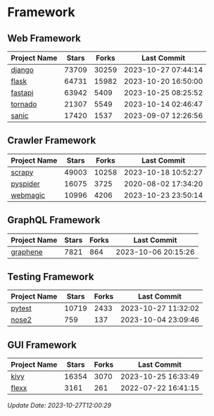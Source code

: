 # Framework

## Web Framework
| Project Name | Stars | Forks | Last Commit |
| ------------ | ----- | ----- | ----------- |
| [django](https://github.com/django/django) | 73709 | 30259 | 2023-10-27 07:44:14 |
| [flask](https://github.com/pallets/flask) | 64731 | 15982 | 2023-10-20 16:50:00 |
| [fastapi](https://github.com/tiangolo/fastapi) | 63942 | 5409 | 2023-10-25 08:25:52 |
| [tornado](https://github.com/tornadoweb/tornado) | 21307 | 5549 | 2023-10-14 02:46:47 |
| [sanic](https://github.com/sanic-org/sanic) | 17420 | 1537 | 2023-09-07 12:26:56 |

## Crawler Framework
| Project Name | Stars | Forks | Last Commit |
| ------------ | ----- | ----- | ----------- |
| [scrapy](https://github.com/scrapy/scrapy) | 49003 | 10258 | 2023-10-18 10:52:27 |
| [pyspider](https://github.com/binux/pyspider) | 16075 | 3725 | 2020-08-02 17:34:20 |
| [webmagic](https://github.com/code4craft/webmagic) | 10996 | 4206 | 2023-10-23 23:50:14 |

## GraphQL Framework
| Project Name | Stars | Forks | Last Commit |
| ------------ | ----- | ----- | ----------- |
| [graphene](https://github.com/graphql-python/graphene) | 7821 | 864 | 2023-10-06 20:15:26 |

## Testing Framework
| Project Name | Stars | Forks | Last Commit |
| ------------ | ----- | ----- | ----------- |
| [pytest](https://github.com/pytest-dev/pytest) | 10719 | 2433 | 2023-10-27 11:32:02 |
| [nose2](https://github.com/nose-devs/nose2) | 759 | 137 | 2023-10-04 23:09:46 |

## GUI Framework
| Project Name | Stars | Forks | Last Commit |
| ------------ | ----- | ----- | ----------- |
| [kivy](https://github.com/kivy/kivy) | 16354 | 3070 | 2023-10-25 16:33:49 |
| [flexx](https://github.com/flexxui/flexx) | 3161 | 261 | 2022-07-22 16:41:15 |

*Update Date: 2023-10-27T12:00:29*